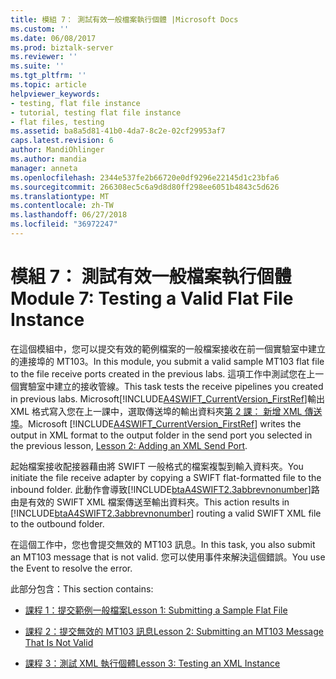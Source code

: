```yaml
---
title: 模組 7： 測試有效一般檔案執行個體 |Microsoft Docs
ms.custom: ''
ms.date: 06/08/2017
ms.prod: biztalk-server
ms.reviewer: ''
ms.suite: ''
ms.tgt_pltfrm: ''
ms.topic: article
helpviewer_keywords:
- testing, flat file instance
- tutorial, testing flat file instance
- flat files, testing
ms.assetid: ba8a5d81-41b0-4da7-8c2e-02cf29953af7
caps.latest.revision: 6
author: MandiOhlinger
ms.author: mandia
manager: anneta
ms.openlocfilehash: 2344e537fe2b66720e0df9296e22145d1c23bfa6
ms.sourcegitcommit: 266308ec5c6a9d8d80ff298ee6051b4843c5d626
ms.translationtype: MT
ms.contentlocale: zh-TW
ms.lasthandoff: 06/27/2018
ms.locfileid: "36972247"
---
```

# <a name="module-7-testing-a-valid-flat-file-instance"></a><span data-ttu-id="92b65-102">模組 7： 測試有效一般檔案執行個體</span><span class="sxs-lookup"><span data-stu-id="92b65-102">Module 7: Testing a Valid Flat File Instance</span></span>
<span data-ttu-id="92b65-103">在這個模組中，您可以提交有效的範例檔案的一般檔案接收在前一個實驗室中建立的連接埠的 MT103。</span><span class="sxs-lookup"><span data-stu-id="92b65-103">In this module, you submit a valid sample MT103 flat file to the file receive ports created in the previous labs.</span></span> <span data-ttu-id="92b65-104">這項工作中測試您在上一個實驗室中建立的接收管線。</span><span class="sxs-lookup"><span data-stu-id="92b65-104">This task tests the receive pipelines you created in previous labs.</span></span> <span data-ttu-id="92b65-105">Microsoft[!INCLUDE[A4SWIFT_CurrentVersion_FirstRef](../../includes/a4swift-currentversion-firstref-md.md)]輸出 XML 格式寫入您在上一課中，選取傳送埠的輸出資料夾[第 2 課： 新增 XML 傳送埠](../../adapters-and-accelerators/accelerator-swift/lesson-2-adding-an-xml-send-port.md)。</span><span class="sxs-lookup"><span data-stu-id="92b65-105">Microsoft [!INCLUDE[A4SWIFT_CurrentVersion_FirstRef](../../includes/a4swift-currentversion-firstref-md.md)] writes the output in XML format to the output folder in the send port you selected in the previous lesson, [Lesson 2: Adding an XML Send Port](../../adapters-and-accelerators/accelerator-swift/lesson-2-adding-an-xml-send-port.md).</span></span>  
  
 <span data-ttu-id="92b65-106">起始檔案接收配接器藉由將 SWIFT 一般格式的檔案複製到輸入資料夾。</span><span class="sxs-lookup"><span data-stu-id="92b65-106">You initiate the file receive adapter by copying a SWIFT flat-formatted file to the inbound folder.</span></span> <span data-ttu-id="92b65-107">此動作會導致[!INCLUDE[btaA4SWIFT2.3abbrevnonumber](../../includes/btaa4swift2-3abbrevnonumber-md.md)]路由是有效的 SWIFT XML 檔案傳送至輸出資料夾。</span><span class="sxs-lookup"><span data-stu-id="92b65-107">This action results in [!INCLUDE[btaA4SWIFT2.3abbrevnonumber](../../includes/btaa4swift2-3abbrevnonumber-md.md)] routing a valid SWIFT XML file to the outbound folder.</span></span>  
  
 <span data-ttu-id="92b65-108">在這個工作中，您也會提交無效的 MT103 訊息。</span><span class="sxs-lookup"><span data-stu-id="92b65-108">In this task, you also submit an MT103 message that is not valid.</span></span> <span data-ttu-id="92b65-109">您可以使用事件來解決這個錯誤。</span><span class="sxs-lookup"><span data-stu-id="92b65-109">You use the Event to resolve the error.</span></span>  
  
 <span data-ttu-id="92b65-110">此部分包含：</span><span class="sxs-lookup"><span data-stu-id="92b65-110">This section contains:</span></span>  
  
-   [<span data-ttu-id="92b65-111">課程 1：提交範例一般檔案</span><span class="sxs-lookup"><span data-stu-id="92b65-111">Lesson 1: Submitting a Sample Flat File</span></span>](../../adapters-and-accelerators/accelerator-swift/lesson-1-submitting-a-sample-flat-file.md)  
  
-   [<span data-ttu-id="92b65-112">課程 2：提交無效的 MT103 訊息</span><span class="sxs-lookup"><span data-stu-id="92b65-112">Lesson 2: Submitting an MT103 Message That Is Not Valid</span></span>](../../adapters-and-accelerators/accelerator-swift/lesson-2-submitting-an-mt103-message-that-is-not-valid.md)  
  
-   [<span data-ttu-id="92b65-113">課程 3：測試 XML 執行個體</span><span class="sxs-lookup"><span data-stu-id="92b65-113">Lesson 3: Testing an XML Instance</span></span>](../../adapters-and-accelerators/accelerator-swift/lesson-3-testing-an-xml-instance.md)